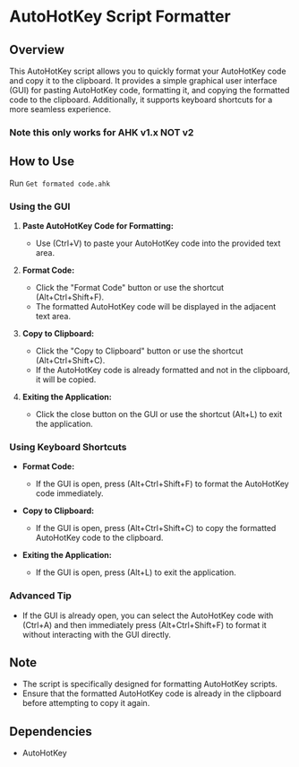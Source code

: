 # AutoHotKey Script Formatter

## Overview

This AutoHotKey script allows you to quickly format your AutoHotKey code and copy it to the clipboard. It provides a simple graphical user interface (GUI) for pasting AutoHotKey code, formatting it, and copying the formatted code to the clipboard. Additionally, it supports keyboard shortcuts for a more seamless experience.

### Note this only works for AHK v1.x NOT v2

## How to Use

Run `Get formated code.ahk`

### Using the GUI

1. **Paste AutoHotKey Code for Formatting:**
   - Use (Ctrl+V) to paste your AutoHotKey code into the provided text area.

2. **Format Code:**
   - Click the "Format Code" button or use the shortcut (Alt+Ctrl+Shift+F).
   - The formatted AutoHotKey code will be displayed in the adjacent text area.

3. **Copy to Clipboard:**
   - Click the "Copy to Clipboard" button or use the shortcut (Alt+Ctrl+Shift+C).
   - If the AutoHotKey code is already formatted and not in the clipboard, it will be copied.

4. **Exiting the Application:**
   - Click the close button on the GUI or use the shortcut (Alt+L) to exit the application.

### Using Keyboard Shortcuts

- **Format Code:**
  - If the GUI is open, press (Alt+Ctrl+Shift+F) to format the AutoHotKey code immediately.

- **Copy to Clipboard:**
  - If the GUI is open, press (Alt+Ctrl+Shift+C) to copy the formatted AutoHotKey code to the clipboard.

- **Exiting the Application:**
  - If the GUI is open, press (Alt+L) to exit the application.

### Advanced Tip

- If the GUI is already open, you can select the AutoHotKey code with (Ctrl+A) and then immediately press (Alt+Ctrl+Shift+F) to format it without interacting with the GUI directly.

## Note

- The script is specifically designed for formatting AutoHotKey scripts.
- Ensure that the formatted AutoHotKey code is already in the clipboard before attempting to copy it again.

## Dependencies

- AutoHotKey

